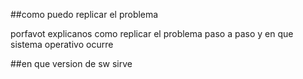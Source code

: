 ##como puedo replicar el problema


porfavot explicanos como replicar el problema paso a paso y en que sistema operativo ocurre

##en que version de sw sirve
